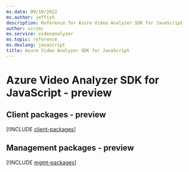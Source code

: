 ```yaml
---
ms.data: 09/10/2022
ms.author: jeffish
description: Reference for Azure Video Analyzer SDK for JavaScript
author: xirzec
ms.service: videoanalyzer
ms.topic: reference
ms.devlang: javascript
title: Azure Video Analyzer SDK for JavaScript
---
```

# Azure Video Analyzer SDK for JavaScript - preview

## Client packages - preview
[!INCLUDE [client-packages](video-analyzer-client-index.md)]
## Management packages - preview
[!INCLUDE [mgmt-packages](video-analyzer-mgmt-index.md)]